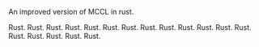 An improved version of MCCL in rust.

Rust. Rust. Rust. Rust. Rust. Rust. Rust. Rust. Rust. Rust. Rust. Rust. Rust. Rust. Rust. Rust. Rust. Rust.
